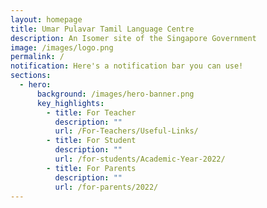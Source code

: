 ```yaml
---
layout: homepage
title: Umar Pulavar Tamil Language Centre
description: An Isomer site of the Singapore Government
image: /images/logo.png
permalink: /
notification: Here's a notification bar you can use!
sections:
  - hero:
      background: /images/hero-banner.png
      key_highlights:
        - title: For Teacher
          description: ""
          url: /For-Teachers/Useful-Links/
        - title: For Student
          description: ""
          url: /for-students/Academic-Year-2022/
        - title: For Parents
          description: ""
          url: /for-parents/2022/
---
```

